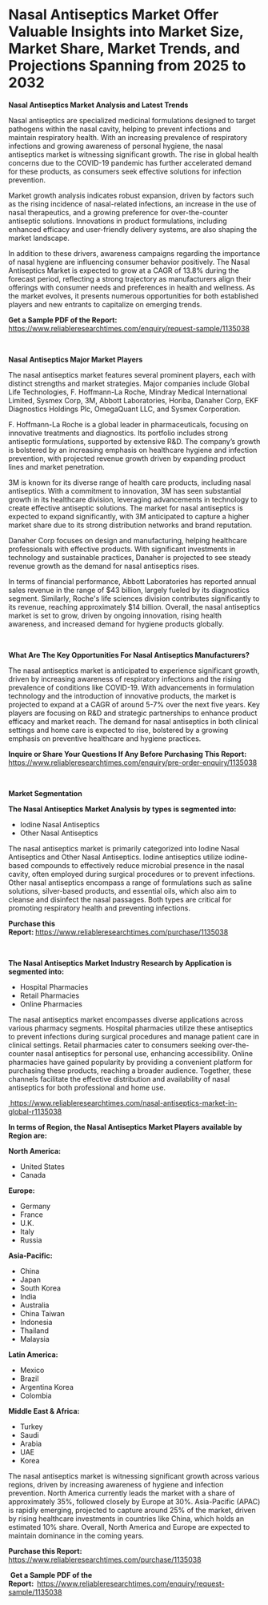 <p><h1>Nasal Antiseptics Market Offer Valuable Insights into Market Size, Market Share, Market Trends, and Projections Spanning from 2025 to 2032</h1></p><p><strong>Nasal Antiseptics Market Analysis and Latest Trends</strong></p>
<p><p>Nasal antiseptics are specialized medicinal formulations designed to target pathogens within the nasal cavity, helping to prevent infections and maintain respiratory health. With an increasing prevalence of respiratory infections and growing awareness of personal hygiene, the nasal antiseptics market is witnessing significant growth. The rise in global health concerns due to the COVID-19 pandemic has further accelerated demand for these products, as consumers seek effective solutions for infection prevention.</p><p>Market growth analysis indicates robust expansion, driven by factors such as the rising incidence of nasal-related infections, an increase in the use of nasal therapeutics, and a growing preference for over-the-counter antiseptic solutions. Innovations in product formulations, including enhanced efficacy and user-friendly delivery systems, are also shaping the market landscape. </p><p>In addition to these drivers, awareness campaigns regarding the importance of nasal hygiene are influencing consumer behavior positively. The Nasal Antiseptics Market is expected to grow at a CAGR of 13.8% during the forecast period, reflecting a strong trajectory as manufacturers align their offerings with consumer needs and preferences in health and wellness. As the market evolves, it presents numerous opportunities for both established players and new entrants to capitalize on emerging trends.</p></p>
<p><strong>Get a Sample PDF of the Report:&nbsp;</strong> <a href="https://www.reliableresearchtimes.com/enquiry/request-sample/1135038?utm_campaign=2009&utm_medium=2&utm_source=Github&utm_content=ia&utm_term=19042025&utm_id=nasal-antiseptics">https://www.reliableresearchtimes.com/enquiry/request-sample/1135038</a></p>
<p>&nbsp;</p>
<p><strong>Nasal Antiseptics Major Market Players</strong></p>
<p><p>The nasal antiseptics market features several prominent players, each with distinct strengths and market strategies. Major companies include Global Life Technologies, F. Hoffmann-La Roche, Mindray Medical International Limited, Sysmex Corp, 3M, Abbott Laboratories, Horiba, Danaher Corp, EKF Diagnostics Holdings Plc, OmegaQuant LLC, and Sysmex Corporation. </p><p>F. Hoffmann-La Roche is a global leader in pharmaceuticals, focusing on innovative treatments and diagnostics. Its portfolio includes strong antiseptic formulations, supported by extensive R&D. The company’s growth is bolstered by an increasing emphasis on healthcare hygiene and infection prevention, with projected revenue growth driven by expanding product lines and market penetration.</p><p>3M is known for its diverse range of health care products, including nasal antiseptics. With a commitment to innovation, 3M has seen substantial growth in its healthcare division, leveraging advancements in technology to create effective antiseptic solutions. The market for nasal antiseptics is expected to expand significantly, with 3M anticipated to capture a higher market share due to its strong distribution networks and brand reputation.</p><p>Danaher Corp focuses on design and manufacturing, helping healthcare professionals with effective products. With significant investments in technology and sustainable practices, Danaher is projected to see steady revenue growth as the demand for nasal antiseptics rises.</p><p>In terms of financial performance, Abbott Laboratories has reported annual sales revenue in the range of $43 billion, largely fueled by its diagnostics segment. Similarly, Roche's life sciences division contributes significantly to its revenue, reaching approximately $14 billion. Overall, the nasal antiseptics market is set to grow, driven by ongoing innovation, rising health awareness, and increased demand for hygiene products globally.</p></p>
<p>&nbsp;</p>
<p><strong>What Are The Key Opportunities For Nasal Antiseptics Manufacturers?</strong></p>
<p><p>The nasal antiseptics market is anticipated to experience significant growth, driven by increasing awareness of respiratory infections and the rising prevalence of conditions like COVID-19. With advancements in formulation technology and the introduction of innovative products, the market is projected to expand at a CAGR of around 5-7% over the next five years. Key players are focusing on R&D and strategic partnerships to enhance product efficacy and market reach. The demand for nasal antiseptics in both clinical settings and home care is expected to rise, bolstered by a growing emphasis on preventive healthcare and hygiene practices.</p></p>
<p><strong>Inquire or Share Your Questions If Any Before Purchasing This Report:</strong> <a href="https://www.reliableresearchtimes.com/enquiry/pre-order-enquiry/1135038?utm_campaign=2009&utm_medium=2&utm_source=Github&utm_content=ia&utm_term=19042025&utm_id=nasal-antiseptics">https://www.reliableresearchtimes.com/enquiry/pre-order-enquiry/1135038</a></p>
<p>&nbsp;</p>
<p><strong>Market Segmentation</strong></p>
<p><strong>The Nasal Antiseptics Market Analysis by types is segmented into:</strong></p>
<p><ul><li>Iodine Nasal Antiseptics</li><li>Other Nasal Antiseptics</li></ul></p>
<p><p>The nasal antiseptics market is primarily categorized into Iodine Nasal Antiseptics and Other Nasal Antiseptics. Iodine antiseptics utilize iodine-based compounds to effectively reduce microbial presence in the nasal cavity, often employed during surgical procedures or to prevent infections. Other nasal antiseptics encompass a range of formulations such as saline solutions, silver-based products, and essential oils, which also aim to cleanse and disinfect the nasal passages. Both types are critical for promoting respiratory health and preventing infections.</p></p>
<p><strong>Purchase this Report:&nbsp;</strong><a href="https://www.reliableresearchtimes.com/purchase/1135038?utm_campaign=2009&utm_medium=2&utm_source=Github&utm_content=ia&utm_term=19042025&utm_id=nasal-antiseptics">https://www.reliableresearchtimes.com/purchase/1135038</a></p>
<p>&nbsp;</p>
<p><strong>The Nasal Antiseptics Market Industry Research by Application is segmented into:</strong></p>
<p><ul><li>Hospital Pharmacies</li><li>Retail Pharmacies</li><li>Online Pharmacies</li></ul></p>
<p><p>The nasal antiseptics market encompasses diverse applications across various pharmacy segments. Hospital pharmacies utilize these antiseptics to prevent infections during surgical procedures and manage patient care in clinical settings. Retail pharmacies cater to consumers seeking over-the-counter nasal antiseptics for personal use, enhancing accessibility. Online pharmacies have gained popularity by providing a convenient platform for purchasing these products, reaching a broader audience. Together, these channels facilitate the effective distribution and availability of nasal antiseptics for both professional and home use.</p></p>
<p><a href="https://www.reliableresearchtimes.com/nasal-antiseptics-market-in-global-r1135038?utm_campaign=2009&utm_medium=2&utm_source=Github&utm_content=ia&utm_term=19042025&utm_id=nasal-antiseptics">&nbsp;https://www.reliableresearchtimes.com/nasal-antiseptics-market-in-global-r1135038</a></p>
<p><strong>In terms of Region, the Nasal Antiseptics Market Players available by Region are:</strong></p>
<p>
    <p> <strong> North America: </strong>
        <ul>
            <li>United States</li>
            <li>Canada</li>
        </ul>
        </p> 
    <p> <strong> Europe: </strong>
        <ul>
            <li>Germany</li>
            <li>France</li>
            <li>U.K.</li>
            <li>Italy</li>
            <li>Russia</li>
        </ul>
        </p> 
    <p> <strong> Asia-Pacific: </strong>
        <ul>
            <li>China</li>
            <li>Japan</li>
            <li>South Korea</li>
            <li>India</li>
            <li>Australia</li>
            <li>China Taiwan</li>
            <li>Indonesia</li>
            <li>Thailand</li>
            <li>Malaysia</li>
        </ul>
        </p> 
    <p> <strong> Latin America: </strong>
        <ul>
            <li>Mexico</li>
            <li>Brazil</li>
            <li>Argentina Korea</li>
            <li>Colombia</li>
        </ul>
        </p> 
    <p> <strong> Middle East & Africa: </strong>
        <ul>
            <li>Turkey</li>
            <li>Saudi</li>
            <li>Arabia</li>
            <li>UAE</li>
            <li>Korea</li>
        </ul>
    </p>
    </p>
<p><p>The nasal antiseptics market is witnessing significant growth across various regions, driven by increasing awareness of hygiene and infection prevention. North America currently leads the market with a share of approximately 35%, followed closely by Europe at 30%. Asia-Pacific (APAC) is rapidly emerging, projected to capture around 25% of the market, driven by rising healthcare investments in countries like China, which holds an estimated 10% share. Overall, North America and Europe are expected to maintain dominance in the coming years.</p></p>
<p><strong>Purchase this Report: </strong><a href="https://www.reliableresearchtimes.com/purchase/1135038?utm_campaign=2009&utm_medium=2&utm_source=Github&utm_content=ia&utm_term=19042025&utm_id=nasal-antiseptics">https://www.reliableresearchtimes.com/purchase/1135038</a></p>
<p>&nbsp;<strong>Get a Sample PDF of the Report:&nbsp;&nbsp;</strong><a href="https://www.reliableresearchtimes.com/enquiry/request-sample/1135038?utm_campaign=2009&utm_medium=2&utm_source=Github&utm_content=ia&utm_term=19042025&utm_id=nasal-antiseptics">https://www.reliableresearchtimes.com/enquiry/request-sample/1135038</a></p>
<p><strong></strong></p>
<p><p></p><p></p><p></p></p>